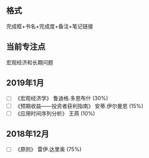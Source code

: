 
## 格式
完成框+书名+完成度+备注+笔记链接

## 当前专注点
宏观经济和长期问题

## 2019年1月
+ [ ] 《宏观经济学》 鲁迪格.多恩布什  (30%)
+ [ ] 《预期收益——投资者获利指南》 安蒂.伊尔曼恩 (15%)
+ [ ] 《应用时间序列分析》 王燕 (10%)

## 2018年12月
+ [ ] 《原则》 雷伊.达里奥 (75%)